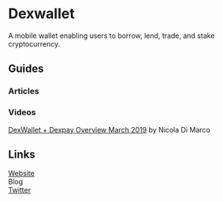 # Dexwallet

A mobile wallet enabling users to borrow, lend, trade, and stake cryptocurrency.

## Guides

### Articles



### Videos

[DexWallet + Dexpay Overview March 2019](https://www.youtube.com/watch?v=yvaZ29FJpC8) by Nicola Di Marco

## Links

[Website](https://www.dexwallet.io/)  
Blog  
[Twitter](https://twitter.com/Dexwallet)


